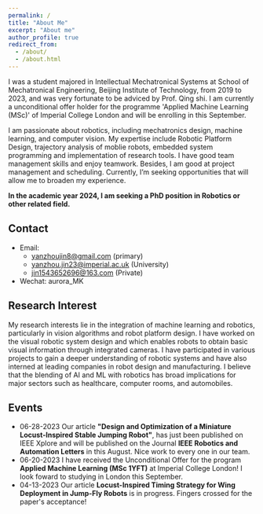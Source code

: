 ```yaml
---
permalink: /
title: "About Me"
excerpt: "About me"
author_profile: true
redirect_from: 
  - /about/
  - /about.html
---
```


I was a student majored in Intellectual Mechatronical Systems at School of Mechatronical Engineering, Beijing Institute of Technology, from 2019 to 2023, and was very fortunate to be adviced by Prof. Qing shi. I am currently a unconditional offer holder for the programme 'Applied Machine Learning (MSc)' of Imperial College London and will be enrolling in this September. 

I am passionate about robotics, including mechatronics design, machine learning, and computer vision. My expertise include Robotic Platform Design, trajectory analysis of moblie robots, embedded system programming and implementation of research tools. I have good team management skills and enjoy teamwork. Besides, I am good at project management and scheduling. Currently, I’m seeking opportunities that will allow me to broaden my experience. 

 **In the academic year 2024, I am seeking a PhD position in Robotics or other related field.**  
 
Contact
-----
* Email:
  * yanzhoujin8@gmail.com (primary)
  * yanzhou.jin23@imperial.ac.uk (University)
  * jin1543652696@163.com (Private) 
* Wechat: aurora_MK  

Research Interest
------
My research interests lie in the integration of machine learning and robotics, particularly in vision algorithms and robot platform design. I have worked on the visual robotic system design and which enables robots to obtain basic visual information through integrated cameras. I have participated in various projects to gain a deeper understanding of robotic systems and have also interned at leading companies in robot design and manufacturing. I believe that the blending of AI and ML with robotics has broad implications for major sectors such as healthcare, computer rooms, and automobiles.

Events
------
* 06-28-2023 Our article **"Design and Optimization of a Miniature Locust-Inspired Stable Jumping Robot"**, has just been published on IEEE Xplore and will be published on the Journal **IEEE Robotics and Automation Letters** in this August. Nice work to every one in our team.
* 06-20-2023 I have received the Unconditional Offer for the program **Applied Machine Learning (MSc 1YFT)** at Imperial College London! I look foward to studying in London this September.
* 04-13-2023 Our article **Locust-Inspired Timing Strategy for Wing Deployment in Jump-Fly Robots** is in progress. Fingers crossed for the paper's acceptance!
